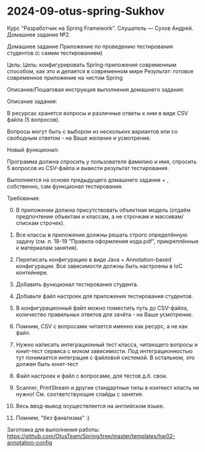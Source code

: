 # 2024-09-otus-spring-Sukhov
Курс "Разработчик на Spring Framework".
Слушатель — Сухов Андрей. Домашнее задание №2. 

Домашнее задание
Приложение по проведению тестирования студентов (с самим тестированием)

Цель:
Цель: конфигурировать Spring-приложения современным способом, как это и делается в современном мире
Результат: готовое современное приложение на чистом Spring


Описание/Пошаговая инструкция выполнения домашнего задания:

Описание задания:


В ресурсах хранятся вопросы и различные ответы к ним в виде CSV файла (5 вопросов).

Вопросы могут быть с выбором из нескольких вариантов или со свободным ответом - на Ваше желание и усмотрение.


Новый функционал:


Программа должна спросить у пользователя фамилию и имя, спросить 5 вопросов из CSV-файла и вывести результат тестирования.


Выполняется на основе предыдущего домашнего задания + , собственно, сам функционал тестирования.


Требования:

0. В приложении должна присутствовать объектная модель (отдаём предпочтение объектам и классам, а не строчкам и массивам/спискам строчек).

1. Все классы в приложении должны решать строго определённую задачу (см. п. 18-19 "Правила оформления кода.pdf", прикреплённые к материалам занятия).

2. Переписать конфигурацию в виде Java + Annotation-based конфигурации. Все зависимости должны быть настроены в IoC контейнере.

3. Добавить функционал тестирования студента.

4. Добавьте файл настроек для приложения тестирования студентов.

5. В конфигурационный файл можно поместить путь до CSV-файла, количество правильных ответов для зачёта - на Ваше усмотрение.

6. Помним, CSV с вопросами читается именно как ресурс, а не как файл.

7. Нужно написать интеграционный тест класса, читающего вопросы и юнит-тест сервиса с моком зависимости. Под интеграционностью тут понимается интеграция с файловой системой. В остальном, это должен быть юнит-тест

8. Файл настроек и файл с вопросами, для тестов д.б. свои.

9. Scanner, PrintStream и другие стандартные типы в контекст класть не нужно! См. соответствующие слайды с занятия.

10. Весь ввод-вывод осуществляется на английском языке.

11. Помним, "без фанатизма" :)


Заготовка для выполнения работы: https://github.com/OtusTeam/Spring/tree/master/templates/hw02-annotation-config